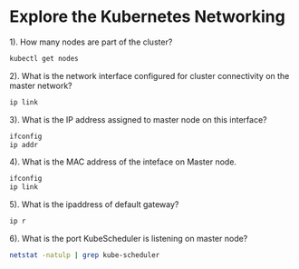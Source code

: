 # Explore the Kubernetes Networking

1). How many nodes are part of the cluster?

```bash
kubectl get nodes
```

2). What is the network interface configured for cluster connectivity on the master network?

```bash
ip link
```

3). What is the IP address assigned to master node on this interface?

```bash
ifconfig
ip addr
```

4). What is the MAC address of the inteface on Master node.

```bash
ifconfig
ip link
```

5). What is the ipaddress of default gateway?

```bash
ip r
```

6). What is the port KubeScheduler is listening on master node?

```bash
netstat -natulp | grep kube-scheduler
```
